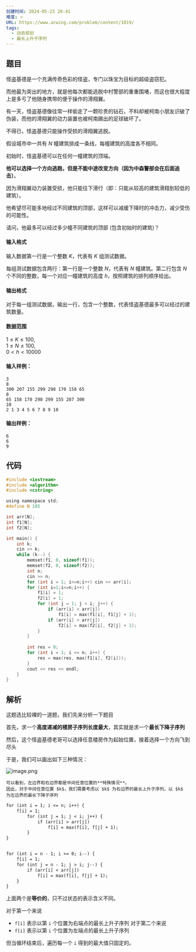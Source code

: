 ```yaml
---
创建时间: 2024-05-23 20:41
难度: ⭐️
URL: https://www.acwing.com/problem/content/1019/
tags:
  - 动态规划
  - 最长上升子序列
---
```

## 题目
怪盗基德是一个充满传奇色彩的怪盗，专门以珠宝为目标的超级盗窃犯。

而他最为突出的地方，就是他每次都能逃脱中村警部的重重围堵，而这也很大程度上是多亏了他随身携带的便于操作的滑翔翼。

有一天，怪盗基德像往常一样偷走了一颗珍贵的钻石，不料却被柯南小朋友识破了伪装，而他的滑翔翼的动力装置也被柯南踢出的足球破坏了。

不得已，怪盗基德只能操作受损的滑翔翼逃脱。

假设城市中一共有 $N$ 幢建筑排成一条线，每幢建筑的高度各不相同。

初始时，怪盗基德可以在任何一幢建筑的顶端。

**他可以选择一个方向逃跑，但是不能中途改变方向（因为中森警部会在后面追击）**。

因为滑翔翼动力装置受损，他只能往下滑行（即：只能从较高的建筑滑翔到较低的建筑）。

他希望尽可能多地经过不同建筑的顶部，这样可以减缓下降时的冲击力，减少受伤的可能性。

请问，他最多可以经过多少幢不同建筑的顶部 (包含初始时的建筑)？

#### 输入格式

输入数据第一行是一个整数 $K$，代表有 $K$ 组测试数据。

每组测试数据包含两行：第一行是一个整数 $N$，代表有 $N$ 幢建筑。第二行包含 $N$ 个不同的整数，每一个对应一幢建筑的高度 $h$，按照建筑的排列顺序给出。

#### 输出格式

对于每一组测试数据，输出一行，包含一个整数，代表怪盗基德最多可以经过的建筑数量。

#### 数据范围

$1 \le K \le 100$,  
$1 \le N \le 100$,  
$0 < h < 10000$

#### 输入样例：

```
3
8
300 207 155 299 298 170 158 65
8
65 158 170 298 299 155 207 300
10
2 1 3 4 5 6 7 8 9 10
```

#### 输出样例：

```
6
6
9
```

## 代码

```c
#include <iostream>
#include <algorithm>
#include <cstring>

using namespace std;
#define N 105

int arr[N];
int f1[N];
int f2[N];

int main() {
    int k;
    cin >> k;
    while (k--) {
        memset(f1, 0, sizeof(f1));
        memset(f2, 0, sizeof(f2));
        int n;
        cin >> n;
        for (int i = 1; i<=n;i++) cin >> arr[i];
        for (int i=1;i<=n;i++) {
            f1[i] = 1;
            f2[i] = 1;
            for (int j = 1; j < i; j++) {
                if (arr[i] < arr[j])
                    f1[i] = max(f1[i], f1[j] + 1);
                if (arr[i] > arr[j])
                    f2[i] = max(f2[i], f2[j] + 1);
            }
        }
        
        int res = 0;
        for (int i = 1; i <= n; i++) {
            res = max(res, max(f1[i], f2[i]));
        }
        cout << res << endl;
    }
}
```

## 解析

这题选比较裸的一道题，我们先来分析一下题目

首先，求一个**高度递减的楼房子序列长度最大**，其实就是求一个**最长下降子序列**

然后，这个怪盗基德老哥可以选择任意楼房作为起始位置，接着选择一个方向飞到尽头

于是，我们可以画出如下三种情况：

![image.png](https://picture-suyifan.oss-cn-shenzhen.aliyuncs.com/20240523211737.png)

```ad-note
可以看到，左边界和右边界都是中间任意位置的**特殊情况**。
因此，对于中间任意位置 $k$，我们需要考虑以 $k$ 为右边界的最长上升子序列，以 $k$ 为左边界的最长下降子序列
```

```txt
for (int i = 1; i <= n; i++) {
    f[i] = 1;
		for (int j = 1; j < i; j++) {
		    if (arr[i] > arr[j])
		        f[i] = max(f[i], f[j] + 1);
		}
}


for (int i = n - 1; i >= 0; i--) { 
    f[i] = 1; 
    for (int j = n - 1; j > i; j--) { 
        if (arr[i] < arr[j]) 
            f[i] = max(f[i], f[j] + 1);
    }
}
```

上面两个是**等价的**，只不过状态的表示含义不同。

对于第一个来说
- `f[i]` 表示以第 `i` 个位置为右端点的最长上升子序列
对于第二个来说
- `f[i]` 表示以第 `i` 个位置为左端点的最长上升子序列

但当循环结束后，遍历每一个 `i` 得到的最大值只固定的。